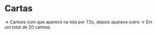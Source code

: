 # Cartas


-> Cartoes com que aparece na tela por 7.5s, depois aparece outro 
-> Em um total de 20 cartoes

